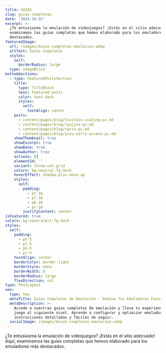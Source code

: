 ```yaml
---
title: GUÍAS
slug: guias-completas
date: '2024-10-25'
excerpt: >-
  ¿Te entusiasma la emulación de videojuegos? ¡Estás en el sitio adecuado! Aquí,
  examinamos las guías completas que hemos elaborado para los emuladores más
  destacados.
featuredImage:
  url: /images/Guias-completas-emulacion.webp
  altText: Guias Completas
  styles:
    self:
      borderRadius: large
  type: ImageBlock
bottomSections:
  - type: FeaturedPostsSection
    title:
      type: TitleBlock
      text: Featured posts
      color: text-dark
      styles:
        self:
          textAlign: center
    posts:
      - content/pages/blog/lossless-scaling-pc.md
      - content/pages/blog/ryujinx-pc.md
      - content/pages/blog/rpcs3-pc.md
      - content/pages/blog/yuzu-early-access-pc.md
    showThumbnail: true
    showExcerpt: true
    showDate: true
    showAuthor: true
    actions: []
    elementId: ''
    variant: three-col-grid
    colors: bg-neutral-fg-dark
    hoverEffect: shadow-plus-move-up
    styles:
      self:
        padding:
          - pt-16
          - pl-16
          - pb-16
          - pr-16
        justifyContent: center
isFeatured: true
colors: bg-neutralAlt-fg-dark
styles:
  self:
    padding:
      - pt-5
      - pl-5
      - pb-5
      - pr-5
    textAlign: center
    borderColor: border-light
    borderStyle: none
    borderWidth: 0
    borderRadius: large
    flexDirection: col
type: PostLayout
seo:
  type: Seo
  metaTitle: Guías Completas de Emulación - Domina Tus Emuladores Favoritos Fácilmente
  metaDescription: >-
    Accede a nuestras guías completas de emulación y lleva tu experiencia de
    juego al siguiente nivel. Aprende a configurar y optimizar emuladores con
    instrucciones detalladas y fáciles de seguir.
  socialImage: /images/Guias-completas-emulacion.webp
---
```

<div style="text-align: left">¿Te entusiasma la emulación de videojuegos? ¡Estás en el sitio adecuado! Aquí, examinamos las guías completas que hemos elaborado para los emuladores más destacados.</div>

